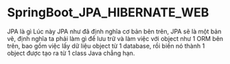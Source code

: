 # SpringBoot_JPA_HIBERNATE_WEB
JPA là gì Lúc này JPA như đã định nghĩa cơ bản bên trên, JPA sẽ là một bản vẽ, định nghĩa ta phải làm gì để lưu trữ và làm việc với object như 1 ORM bên trên, bao gồm việc lấy dữ liệu object từ 1 database, rồi biến nó thành 1 object được tạo ra từ 1 class Java chẳng hạn.

